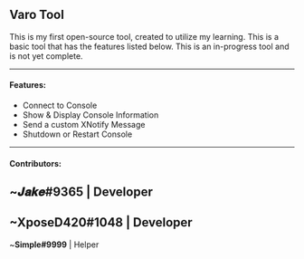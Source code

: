 Varo Tool
---------
This is my first open-source tool, created to utilize my learning. This is a basic tool that has the features listed below. This is an in-progress tool and is not yet complete.

-----

#### Features:
-  Connect to Console
-  Show & Display Console Information
-  Send a custom XNotify Message
-  Shutdown or Restart Console

-----

#### Contributors:

~𝑱𝒂𝒌𝒆#9365 | Developer
---------
~**XposeD420#1048** | Developer
---------
~**Simple#9999** | Helper 
